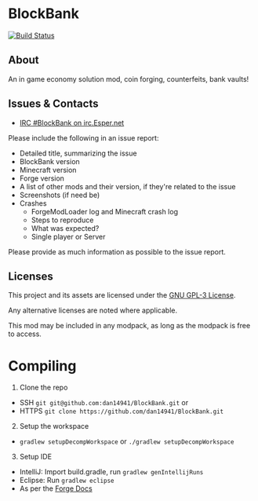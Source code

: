 # BlockBank
[![Build Status](https://travis-ci.org/dan14941/BlockBank.svg?branch=master)](https://travis-ci.org/dan14941/BlockBank)
## About
An in game economy solution mod, coin forging, counterfeits, bank vaults!

## Issues & Contacts
* [IRC #BlockBank on irc.Esper.net](http://webchat.esper.net/?channels=blockbank&prompt=1)

Please include the following in an issue report:
* Detailed title, summarizing the issue
* BlockBank version
* Minecraft version
* Forge version
* A list of other mods and their version, if they're related to the issue
* Screenshots (if need be)
* Crashes
  * ForgeModLoader log and Minecraft crash log
  * Steps to reproduce
  * What was expected?
  * Single player or Server
  
Please provide as much information as possible to the issue report.

## Licenses
This project and its assets are licensed under the [GNU GPL-3 License](https://tldrlegal.com/license/gnu-general-public-license-v3-(gpl-3)).

Any alternative licenses are noted where applicable.

This mod may be included in any modpack, as long as the modpack is free to access.

# Compiling
1. Clone the repo
  - SSH `git git@github.com:dan14941/BlockBank.git` or 
  - HTTPS `git clone https://github.com/dan14941/BlockBank.git`
2. Setup the workspace
  - `gradlew setupDecompWorkspace` or `./gradlew setupDecompWorkspace`
3. Setup IDE
  - IntelliJ: Import build.gradle, run `gradlew genIntellijRuns`
  - Eclipse: Run `gradlew eclipse`
  - As per the [Forge Docs](https://mcforge.readthedocs.io/en/latest/gettingstarted/)
